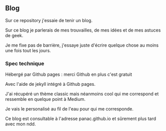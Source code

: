 
## Blog

Sur ce repository j'essaie de tenir un blog.

Sur ce blog je parlerais de mes trouvailles, de mes idées et de mes astuces de geek.

Je me fixe pas de barrière, j'essaye juste d'écrire quelque chose au moins une fois tout les jours.


### Spec technique

Hébergé par Github pages : merci Github en plus c'est gratuit

Avec l'aide de jekyll intégré à Github pages.

J'ai récupéré un thème classic mais néanmoins cool qui me correspond et ressemble en quelque point à Medium.

Je vais le personalisé au fil de l'eau pour qui me corresponde.

Ce blog est consultable à l'adresse panac.github.io et sûrement plus tard avec mon ndd.

